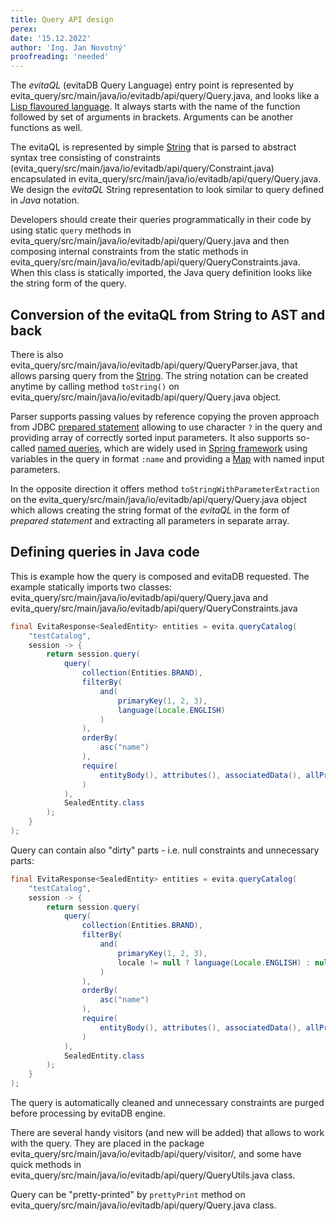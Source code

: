 ```yaml
---
title: Query API design
perex:
date: '15.12.2022'
author: 'Ing. Jan Novotný'
proofreading: 'needed'
---
```


The *evitaQL* (evitaDB Query Language) entry point is represented by
<SourceClass branch="POC">evita_query/src/main/java/io/evitadb/api/query/Query.java</SourceClass>, and looks like
a [Lisp flavoured language](https://en.wikipedia.org/wiki/Lisp_(programming_language)). It always starts with the name
of the function followed by set of arguments in brackets. Arguments can be another functions as well.

The evitaQL is represented by simple [String](https://docs.oracle.com/en/java/javase/17/docs/api/java.base/java/lang/String.html)
that is parsed to abstract syntax tree consisting of constraints
(<SourceClass branch="POC">evita_query/src/main/java/io/evitadb/api/query/Constraint.java</SourceClass>)
encapsulated in <SourceClass branch="POC">evita_query/src/main/java/io/evitadb/api/query/Query.java</SourceClass>.
We design the *evitaQL* String representation to look similar to query defined in *Java* notation.

Developers should create their queries programmatically in their code by using static `query` methods in
<SourceClass branch="POC">evita_query/src/main/java/io/evitadb/api/query/Query.java</SourceClass>
and then composing internal constraints from the static methods in
<SourceClass branch="POC">evita_query/src/main/java/io/evitadb/api/query/QueryConstraints.java</SourceClass>. When this
class is statically imported, the Java query definition looks like the string form of the query.

## Conversion of the evitaQL from String to AST and back

There is also <SourceClass branch="POC">evita_query/src/main/java/io/evitadb/api/query/QueryParser.java</SourceClass>, that allows
parsing query from the [String](https://docs.oracle.com/en/java/javase/17/docs/api/java.base/java/lang/String.html).
The string notation can be created anytime by calling method `toString()` on <SourceClass branch="POC">evita_query/src/main/java/io/evitadb/api/query/Query.java</SourceClass>
object.

Parser supports passing values by reference copying the proven approach from JDBC [prepared statement](https://docs.oracle.com/javase/tutorial/jdbc/basics/prepared.html)
allowing to use character `?` in the query and providing array of correctly sorted input parameters. It also supports
so-called [named queries](https://docs.spring.io/spring-framework/docs/current/javadoc-api/org/springframework/jdbc/core/namedparam/NamedParameterJdbcTemplate.html),
which are widely used in [Spring framework](https://spring.io/projects/spring-data-jdbc) using variables in the query
in format `:name` and providing a [Map](https://docs.oracle.com/javase/8/docs/api/java/util/Map.html) with named
input parameters.

In the opposite direction it offers method `toStringWithParameterExtraction` on the <SourceClass branch="POC">evita_query/src/main/java/io/evitadb/api/query/Query.java</SourceClass>
object which allows creating the string format of the *evitaQL* in the form of *prepared statement* and extracting all
parameters in separate array.

## Defining queries in Java code

This is example how the query is composed and evitaDB requested. The example statically imports two classes:
<SourceClass branch="POC">evita_query/src/main/java/io/evitadb/api/query/Query.java</SourceClass> and
<SourceClass branch="POC">evita_query/src/main/java/io/evitadb/api/query/QueryConstraints.java</SourceClass>

``` java
final EvitaResponse<SealedEntity> entities = evita.queryCatalog(
	"testCatalog",
	session -> {
		return session.query(
			query(
				collection(Entities.BRAND),
				filterBy(
					and(
						primaryKey(1, 2, 3),
						language(Locale.ENGLISH)
					)
				),
				orderBy(
					asc("name")
				),
				require(
					entityBody(), attributes(), associatedData(), allPrices(), references()
				)
			),
			SealedEntity.class
		);
	}
);
```

Query can contain also "dirty" parts - i.e. null constraints and unnecessary parts:

``` java
final EvitaResponse<SealedEntity> entities = evita.queryCatalog(
	"testCatalog",
	session -> {
		return session.query(
			query(
				collection(Entities.BRAND),
				filterBy(
					and(
						primaryKey(1, 2, 3),
						locale != null ? language(Locale.ENGLISH) : null
					)
				),
				orderBy(
					asc("name")
				),
				require(
					entityBody(), attributes(), associatedData(), allPrices(), references()
				)
			),
			SealedEntity.class
		);
	}
);
```

The query is automatically cleaned and unnecessary constraints are purged before processing by evitaDB engine.

There are several handy visitors (and new will be added) that allows to work with the query. They are placed in the package
<SourceClass branch="POC">evita_query/src/main/java/io/evitadb/api/query/visitor/</SourceClass>, and some have quick methods in
<SourceClass branch="POC">evita_query/src/main/java/io/evitadb/api/query/QueryUtils.java</SourceClass> class.

Query can be "pretty-printed" by `prettyPrint` method on <SourceClass branch="POC">evita_query/src/main/java/io/evitadb/api/query/Query.java</SourceClass> class.
